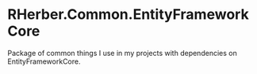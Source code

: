 # RHerber.Common.EntityFrameworkCore
Package of common things I use in my projects with dependencies on EntityFrameworkCore.
